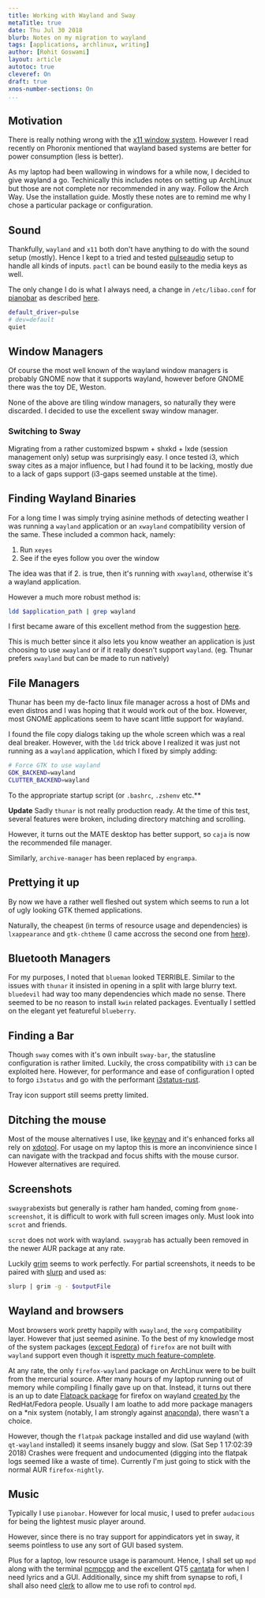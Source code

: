 ```yaml
---
title: Working with Wayland and Sway
metaTitle: true
date: Thu Jul 30 2018 
blurb: Notes on my migration to wayland
tags: [applications, archlinux, writing]
author: [Rohit Goswami]
layout: article
autotoc: true
cleveref: On
draft: true
xnos-number-sections: On
...
```


## Motivation
There is really nothing wrong with the [x11 window
system](https://www.wikiwand.com/en/X_Window_System). However I read recently on
Phoronix mentioned that wayland based systems are better for power consumption
(less is better).

As my laptop had been wallowing in windows for a while now, I decided to give
wayland a go. Techinically this includes notes on setting up ArchLinux but those
are not complete nor recommended in any way. Follow the Arch Way. Use the
installation guide. Mostly these notes are to remind me why I chose a particular
package or configuration.

## Sound
Thankfully, `wayland` and `x11` both don't have anything to do with the sound
setup (mostly). Hence I kept to a tried and tested
[pulseaudio](https://wiki.archlinux.org/index.php/PulseAudio) setup to handle
all kinds of inputs. `pactl` can be bound easily to the media keys as well.

The only change I do is what I always need, a change in `/etc/libao.conf` for
[pianobar](https://github.com/PromyLOPh/pianobar) as described [here](https://bbs.archlinux.org/viewtopic.php?id=158070).

```bash
default_driver=pulse
# dev=default
quiet
```

## Window Managers
Of course the most well known of the wayland window managers is probably GNOME
now that it supports wayland, however before GNOME there was the toy DE, Weston.

None of the above are tiling window managers, so naturally they were discarded.
I decided to use the excellent sway window manager.

### Switching to Sway
Migrating from a rather customized bspwm + shxkd + lxde (session management only)
setup was surprisingly easy. I once tested i3, which sway cites as a major
influence, but I had found it to be lacking, mostly due to a lack of gaps
support (i3-gaps seemed unstable at the time).

## Finding Wayland Binaries

For a long time I was simply trying asinine methods of detecting weather I was
running a `wayland` application or an `xwayland` compatibility
version of the same. These included a common hack, namely:

1. Run `xeyes`
2. See if the eyes follow you over the window

The idea was that if 2. is true, then it's running with `xwayland`, otherwise
it's a wayland application.

However a much more robust method is:

```bash
ldd $application_path | grep wayland
```

I first became aware of this excellent method from the suggestion [here](https://stackoverflow.com/questions/43456936/determine-if-app-is-wayland-or-x-client).

This is much better since it also lets you know weather an application is just
choosing to use `xwayland` or if it really doesn't support `wayland`. (eg.
Thunar prefers `xwayland` but can be made to run natively)

## File Managers
Thunar has been my de-facto linux file manager across a host of DMs and even
distros and I was hoping that it would work out of the box. However, most GNOME
applications seem to have scant little support for wayland.

I found the file copy dialogs taking up the whole screen which was a real deal breaker.
However, with the `ldd` trick above I realized it was just not running as a
`wayland` application, which I fixed by simply adding:

```bash
# Force GTK to use wayland
GDK_BACKEND=wayland
CLUTTER_BACKEND=wayland 
```

To the appropriate startup script (or `.bashrc`, `.zshenv` etc.**

**Update**
Sadly `thunar` is not really production ready. At the time of this test, several
features were broken, including directory matching and scrolling.

However, it turns out the MATE desktop has better support, so `caja` is now the
recommended file manager.

Similarly, `archive-manager` has been replaced by `engrampa`.

## Prettying it up
By now we have a rather well fleshed out system which seems to run a lot of ugly
looking GTK themed applications.

Naturally, the cheapest (in terms of resource usage and dependencies) is
`lxappearance` and `gtk-chtheme` (I came accross the second one from [here](https://askubuntu.com/questions/598943/how-to-de-uglify-i3-wm)).

## Bluetooth Managers
For my purposes, I noted that `blueman` looked TERRIBLE. Similar to the issues
with `thunar` it insisted in opening in a split with large blurry text.
`bluedevil` had way too many dependencies which made no sense. There seemed to
be no reason to install `kwin` related packages. Eventually I settled on the
elegant yet featureful `blueberry`.

<!-- TODO Add images -->

## Finding a Bar
Though `sway` comes with it's own inbuilt `sway-bar`, the statusline
configuration is rather limited. Luckily, the cross compatibility with `i3` can
be exploited here. However, for performance and ease of configuration I opted to
forgo `i3status` and go with the performant [i3status-rust](https://github.com/greshake/i3status-rust).

Tray icon support still seems pretty limited.
 
## Ditching the mouse
Most of the mouse alternatives I use, like
[keynav](https://github.com/jordansissel/keynav) and it's enhanced forks all
rely on [xdotool](https://github.com/jordansissel/xdotool). For usage on my
laptop this is more an inconvinience since I can navigate with the trackpad and
focus shifts with the mouse cursor. However alternatives are required.

<!-- TODO add more details here-->

## Screenshots
`swaygrab`exists but generally is rather ham handed, coming from
`gnome-screenshot`, it is difficult to work with full screen images only. Must
look into `scrot` and friends.

`scrot` does not work with wayland. `swaygrab` has actually been removed in the
newer AUR package at any rate.

Luckily [grim](https://github.com/emersion/grim) seems to work perfectly.
For partial screenshots, it needs to be paired with [slurp](https://github.com/emersion/slurp)
and used as:

```bash
slurp | grim -g - $outputFile
```

<!-- TODO Look into https://github.com/NicholasAsimov/dotfiles/blob/master/scripts/swaygrabselection -->

## Wayland and browsers

Most browsers work pretty happily with `xwayland`, the `xorg` compatibility
layer. However that just seemed asinine. To the best of my knowledge most of the
system packages ([except Fedora](https://www.reddit.com/r/Fedora/comments/8n84j0/newest_firefox_supports_wayland/))
of `firefox` are not built with `wayland` support even though it is[pretty much feature-complete](https://www.phoronix.com/scan.php?page=news_item&px=Firefox-59-Wayland-Possibility). 

At any rate, the only `firefox-wayland` package on ArchLinux were to be built
from the mercurial source. After many hours of my laptop running out of memory
while compiling I finally gave up on that. Instead, it turns out there is an up
to date [Flatpack package](https://firefox-flatpak.mojefedora.cz/) for firefox
on wayland [created by](https://wiki.mozilla.org/Nightly#Is_there_a_FlatPak.2FSnap_package) the RedHat/Fedora people. Usually I am loathe to add more
package managers on a \*nix system (notably, I am strongly against
[anaconda](https://anaconda.org)), there wasn't a choice.

However, though the `flatpak` package installed and did use wayland (with
`qt-wayland` installed) it seems insanely buggy and slow. (Sat Sep  1 17:02:39
2018) Crashes were frequent and undocumented (digging into the flatpak logs
seemed like a waste of time). Currently I'm just going to stick with the normal
AUR `firefox-nightly`.

## Music
Typically I use `pianobar`. However for local music, I used to prefer
`audacious` for being the lightest music player around. 

However, since there is no tray support for appindicators yet in sway, it seems
pointless to use any sort of GUI based system.

Plus for a laptop, low resource usage is paramount. Hence, I shall set up `mpd`
along with the terminal [ncmpcpp](http://ncmpcpp.rybczak.net/) and the excellent
QT5 [cantata](https://github.com/CDrummond/cantata) for when I need lyrics and a
GUI. Additionally, since my shift from synapse to rofi, I shall also need
[clerk](https://github.com/carnager/clerk) to allow me to use rofi to control `mpd`.
